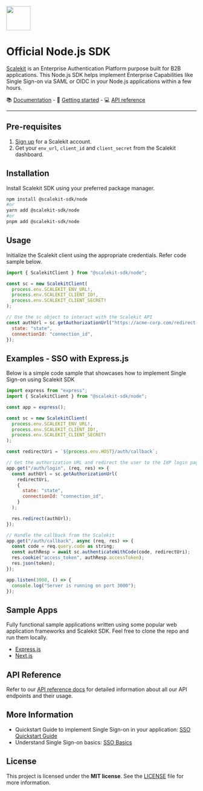 <p align="left">
  <a href="https://scalekit.com" target="_blank" rel="noopener noreferrer">
    <picture>
      <img src="https://cdn.scalekit.cloud/v1/scalekit-logo-dark.svg" height="64">
    </picture>
  </a>
  <br/>
</p>

# Official Node.js SDK
<a href="https://scalekit.com" target="_blank" rel="noopener noreferrer">Scalekit</a> is an Enterprise Authentication Platform purpose built for B2B applications. This Node.js SDK helps implement Enterprise Capabilities like Single Sign-on via SAML or OIDC in your Node.js applications within a few hours.

<div>
📚 <a target="_blank" href="https://docs.scalekit.com">Documentation</a> - 🚀 <a target="_blank" href="https://docs.scalekit.com">Getting started</a> - 💻 <a target="_blank" href="https://docs.scalekit.com/apis">API reference</a>
</div>
<hr />

## Pre-requisites

1. [Sign up](https://scalekit.com) for a Scalekit account.
2. Get your ```env_url```, ```client_id``` and ```client_secret``` from the Scalekit dashboard.

## Installation
Install Scalekit SDK using your preferred package manager. 

```sh
npm install @scalekit-sdk/node
#or
yarn add @scalekit-sdk/node
#or
pnpm add @scalekit-sdk/node
```

## Usage
Initialize the Scalekit client using the appropriate credentials. Refer code sample below.
```javascript
import { ScalekitClient } from "@scalekit-sdk/node";

const sc = new ScalekitClient(
  process.env.SCALEKIT_ENV_URL!,
  process.env.SCALEKIT_CLIENT_ID!,
  process.env.SCALEKIT_CLIENT_SECRET!
);

// Use the sc object to interact with the Scalekit API
const authUrl = sc.getAuthorizationUrl("https://acme-corp.com/redirect-uri", {
  state: "state",
  connectionId: "connection_id",
});

```

## Examples - SSO with Express.js
Below is a simple code sample that showcases how to implement Single Sign-on using Scalekit SDK
```javascript
import express from "express";
import { ScalekitClient } from "@scalekit-sdk/node";

const app = express();

const sc = new ScalekitClient(
  process.env.SCALEKIT_ENV_URL!,
  process.env.SCALEKIT_CLIENT_ID!,
  process.env.SCALEKIT_CLIENT_SECRET!
);

const redirectUri = `${process.env.HOST}/auth/callback`;

// Get the authorization URL and redirect the user to the IdP login page
app.get("/auth/login", (req, res) => {
  const authUrl = sc.getAuthorizationUrl(
    redirectUri, 
    {
      state: "state",
      connectionId: "connection_id",
    }
  );

  res.redirect(authUrl);
});

// Handle the callback from the Scalekit 
app.get("/auth/callback", async (req, res) => {
  const code = req.query.code as string;
  const authResp = await sc.authenticateWithCode(code, redirectUri);
  res.cookie("access_token", authResp.accessToken);
  res.json(token);
});

app.listen(3000, () => {
  console.log("Server is running on port 3000");
});
```

## Sample Apps  
Fully functional sample applications written using some popular web application frameworks and Scalekit SDK. Feel free to clone the repo and run them locally.
- [Express.js](https://github.com/scalekit-inc/scalekit-express-example.git)
- [Next.js](https://github.com/scalekit-inc/scalekit-nextjs-example.git)

## API Reference

Refer to our [API reference docs](https://docs.scalekit.com/apis) for detailed information about all our API endpoints and their usage.

## More Information

- Quickstart Guide to implement Single Sign-on in your application: [SSO Quickstart Guide](https://docs.scalekit.com)
- Understand Single Sign-on basics: [SSO Basics](https://docs.scalekit.com/best-practices/single-sign-on)

## License

This project is licensed under the **MIT license**.
See the [LICENSE](LICENSE) file for more information.
